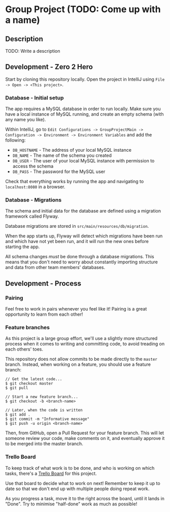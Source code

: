# Group Project (TODO: Come up with a name)

## Description

TODO: Write a description

## Development - Zero 2 Hero

Start by cloning this repository locally. Open the project in IntelliJ using `File -> Open -> <This project>`.

### Database - Initial setup

The app requires a MySQL database in order to run locally. 
Make sure you have a local instance of MySQL running, and create an empty schema (with any name you like).

Within IntelliJ, go to `Edit Configurations -> GroupProjectMain -> Configuration -> Environment -> Environment Variables` and add the following:

 - `DB_HOSTNAME` - The address of your local MySQL instance
 - `DB_NAME` - The name of the schema you created
 - `DB_USER` - The user of your local MySQL instance with permission to access the schema
 - `DB_PASS` - The password for the MySQL user
 
Check that everything works by running the app and navigating to `localhost:8080` in a browser.

### Database - Migrations

The schema and initial data for the database are defined using a migration framework called Flyway.

Database migrations are stored in `src/main/resources/db/migration`. 

When the app starts up, Flyway will detect which migrations have been run and which have not yet been run, and it will run the new ones before starting the app.

All schema changes _must_ be done through a database migrations. This means that you don't need to worry about constantly importing structure and data from other team members' databases.

## Development - Process

### Pairing

Feel free to work in pairs whenever you feel like it! Pairing is a great opportunity to learn from each other!

### Feature branches

As this project is a large group effort, we'll use a slightly more structured process when it comes to writing and committing code, to avoid treading on each others' toes.

This repository does not allow commits to be made directly to the `master` branch. Instead, when working on a feature, you should use a feature branch:

```
// Get the latest code...
$ git checkout master
$ git pull

// Start a new feature branch...
$ git checkout -b <branch-name>

// Later, when the code is written
$ git add .
$ git commit -m "Informative message"
$ git push -u origin <branch-name>
```

Then, from GitHub, open a Pull Request for your feature branch. This will let someone review your code, make comments on it, and eventually approve it to be merged into the master branch.

### Trello Board

To keep track of what work is to be done, and who is working on which tasks, there's a [Trello Board](https://trello.com/b/sVGupPnA/group-project) for this project.

Use that board to decide what to work on next! Remember to keep it up to date so that we don't end up with multiple people doing repeat work.

As you progress a task, move it to the right across the board, until it lands in "Done". Try to minimise "half-done" work as much as possible!

